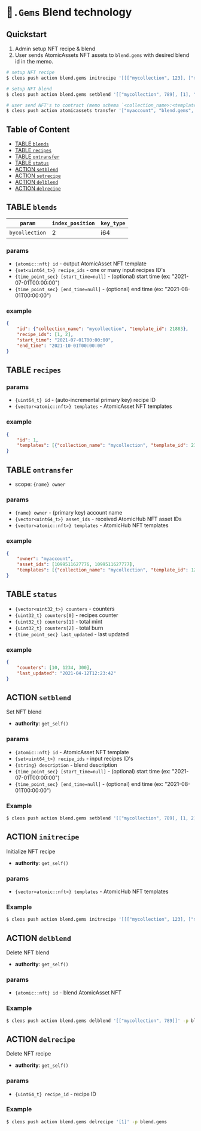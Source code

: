 # 💎`.Gems` Blend technology

## Quickstart

1. Admin setup NFT recipe & blend
2. User sends AtomicAssets NFT assets to `blend.gems` with desired blend id in the memo.

```bash
# setup NFT recipe
$ cleos push action blend.gems initrecipe '[[["mycollection", 123], ["mycollection", 456]]]' -p blend.gems

# setup NFT blend
$ cleos push action blend.gems setblend '[["mycollection", 789], [1], "2021-11-16T00:00:00", "2021-12-01T00:00:00"]' -p blend.gems

# user send NFT's to contract (memo schema `<collection_name>:<template_id>`)
$ cleos push action atomicassets transfer '["myaccount", "blend.gems", [1099512167123, 1099512167124], "mycollection:789"]' -p myaccount
```

## Table of Content

- [TABLE `blends`](#table-blends)
- [TABLE `recipes`](#table-recipes)
- [TABLE `ontransfer`](#table-ontransfer)
- [TABLE `status`](#table-status)
- [ACTION `setblend`](#action-setblend)
- [ACTION `setrecipe`](#action-setrecipe)
- [ACTION `delblend`](#action-delblend)
- [ACTION `delrecipe`](#action-delrecipe)

## TABLE `blends`

| `param`        | `index_position` | `key_type` |
|--------------- |------------------|------------|
| `bycollection` | 2                | i64        |

### params

- `{atomic::nft} id` - output AtomicAsset NFT template
- `{set<uint64_t>} recipe_ids` - one or many input recipes ID's
- `{time_point_sec} [start_time=null]` - (optional) start time (ex: "2021-07-01T00:00:00")
- `{time_point_sec} [end_time=null]` - (optional) end time (ex: "2021-08-01T00:00:00")

### example

```json
{
    "id": {"collection_name": "mycollection", "template_id": 21883},
    "recipe_ids": [1, 2],
    "start_time": "2021-07-01T00:00:00",
    "end_time": "2021-10-01T00:00:00"
}
```

## TABLE `recipes`

### params

- `{uint64_t} id` - (auto-incremental primary key) recipe ID
- `{vector<atomic::nft>} templates` - AtomicAsset NFT templates

### example

```json
{
    "id": 1,
    "templates": [{"collection_name": "mycollection", "template_id": 21883}]
}
```

## TABLE `ontransfer`

- scope: `{name} owner`

### params

- `{name} owner` - (primary key) account name
- `{vector<uint64_t>} asset_ids` - received AtomicHub NFT asset IDs
- `{vector<atomic::nft>} templates` - AtomicHub NFT templates

### example

```json
{
    "owner": "myaccount",
    "asset_ids": [1099511627776, 1099511627777],
    "templates": [{"collection_name": "mycollection", "template_id": 123}, {"collection_name": "mycollection", "template_id": 456}]
}
```

## TABLE `status`

- `{vector<uint32_t>} counters` - counters
- `{uint32_t} counters[0]` - recipes counter
- `{uint32_t} counters[1]` - total mint
- `{uint32_t} counters[2]` - total burn
- `{time_point_sec} last_updated` - last updated

### example

```json
{
    "counters": [10, 1234, 300],
    "last_updated": "2021-04-12T12:23:42"
}
```

## ACTION `setblend`

Set NFT blend

- **authority**: `get_self()`

### params

- `{atomic::nft} id` - AtomicAsset NFT template
- `{set<uint64_t>} recipe_ids` - input recipes ID's
- `{string} description` - blend description
- `{time_point_sec} [start_time=null]` - (optional) start time (ex: "2021-07-01T00:00:00")
- `{time_point_sec} [end_time=null]` - (optional) end time (ex: "2021-08-01T00:00:00")

### Example

```bash
$ cleos push action blend.gems setblend '[["mycollection", 789], [1, 2], "My Blend", "2021-11-01T00:00:00", "2021-12-01T00:00:00"]' -p blend.gems
```

## ACTION `initrecipe`

Initialize NFT recipe

- **authority**: `get_self()`

### params

- `{vector<atomic::nft>} templates` - AtomicHub NFT templates

### Example

```bash
$ cleos push action blend.gems initrecipe '[[["mycollection", 123], ["mycollection", 456]]]' -p blend.gems
```

## ACTION `delblend`

Delete NFT blend

- **authority**: `get_self()`

### params

- `{atomic::nft} id` - blend AtomicAsset NFT

### Example

```bash
$ cleos push action blend.gems delblend '[["mycollection", 789]]' -p blend.gems
```

## ACTION `delrecipe`

Delete NFT recipe

- **authority**: `get_self()`

### params

- `{uint64_t} recipe_id` - recipe ID

### Example

```bash
$ cleos push action blend.gems delrecipe '[1]' -p blend.gems
```